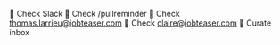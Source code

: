  Check Slack
 Check /pullreminder
 Check thomas.larrieu@jobteaser.com
 Check claire@jobteaser.com
 Curate inbox
